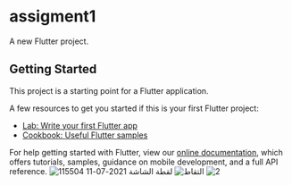 # assigment1

A new Flutter project.

## Getting Started

This project is a starting point for a Flutter application.

A few resources to get you started if this is your first Flutter project:

- [Lab: Write your first Flutter app](https://flutter.dev/docs/get-started/codelab)
- [Cookbook: Useful Flutter samples](https://flutter.dev/docs/cookbook)

For help getting started with Flutter, view our
[online documentation](https://flutter.dev/docs), which offers tutorials,
samples, guidance on mobile development, and a full API reference.
![لقطة الشاشة 2021-07-11 115504](https://user-images.githubusercontent.com/56593787/125189018-e43d3b80-e23e-11eb-9e61-6aca8db30faf.png)
![التقاط](https://user-images.githubusercontent.com/56593787/125436036-e167960d-a4b9-4759-a899-d9c7eafdfb4a.PNG)
![2](https://user-images.githubusercontent.com/56593787/125436040-53cd8c80-35b1-4c85-a45e-6d7070de8f33.PNG)

